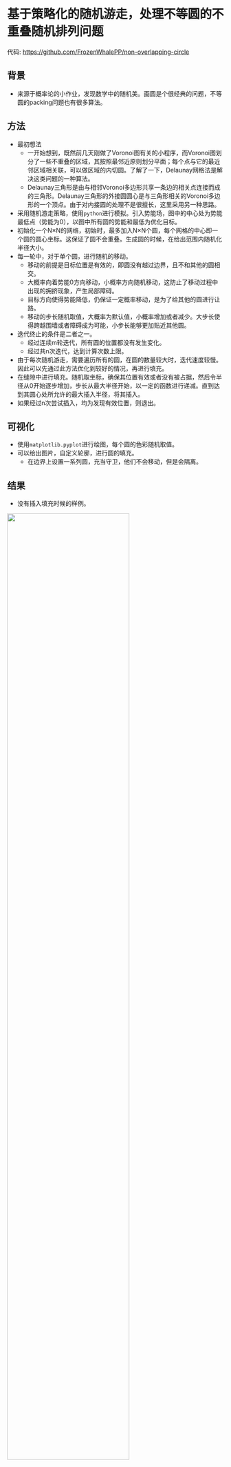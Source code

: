# 基于策略化的随机游走，处理不等圆的不重叠随机排列问题
代码: https://github.com/FrozenWhalePP/non-overlapping-circle

## 背景

- 来源于概率论的小作业，发现数学中的随机美。画圆是个很经典的问题，不等圆的packing问题也有很多算法。
## 方法

- 最初想法 
    - 一开始想到，既然前几天刚做了Voronoi图有关的小程序，而Voronoi图划分了一些不重叠的区域，其按照最邻近原则划分平面；每个点与它的最近邻区域相关联，可以做区域的内切圆。了解了一下，Delaunay网格法是解决这类问题的一种算法。
    - Delaunay三角形是由与相邻Voronoi多边形共享一条边的相关点连接而成的三角形。Delaunay三角形的外接圆圆心是与三角形相关的Voronoi多边形的一个顶点。由于对内接圆的处理不是很擅长，这里采用另一种思路。
- 采用随机游走策略，使用`python`进行模拟。引入势能场，图中的中心处为势能最低点（势能为0），以图中所有圆的势能和最低为优化目标。
- 初始化一个N×N的网络，初始时，最多加入N×N个圆，每个网格的中心即一个圆的圆心坐标。这保证了圆不会重叠。生成圆的时候，在给出范围内随机化半径大小。
- 每一轮中，对于单个圆，进行随机的移动。
    - 移动的前提是目标位置是有效的，即圆没有越过边界，且不和其他的圆相交。
    - 大概率向着势能0方向移动，小概率方向随机移动，这防止了移动过程中出现的拥挤现象，产生局部障碍。
    - 目标方向使得势能降低，仍保证一定概率移动，是为了给其他的圆进行让路。
    - 移动的步长随机取值，大概率为默认值，小概率增加或者减少。大步长使得跨越围墙或者障碍成为可能，小步长能够更加贴近其他圆。
- 迭代终止的条件是二者之一。
    - 经过连续m轮迭代，所有圆的位置都没有发生变化。
    - 经过共n次迭代，达到计算次数上限。
- 由于每次随机游走，需要遍历所有的圆，在圆的数量较大时，迭代速度较慢。因此可以先通过此方法优化到较好的情况，再进行填充。
- 在缝隙中进行填充。随机取坐标，确保其位置有效或者没有被占据，然后令半径从0开始逐步增加，步长从最大半径开始，以一定的函数进行递减。直到达到其圆心处所允许的最大插入半径，将其插入。
- 如果经过n次尝试插入，均为发现有效位置，则退出。

## 可视化

- 使用`matplotlib.pyplot`进行绘图，每个圆的色彩随机取值。
- 可以给出图片，自定义轮廓，进行圆的填充。
    - 在边界上设置一系列圆，充当守卫，他们不会移动，但是会隔离。    
## 结果

- 没有插入填充时候的样例。

<img src="https://frozenwhale.oss-cn-beijing.aliyuncs.com/img/25.png" width="75%"/>

- 进行插入填充的样例

<img src="https://frozenwhale.oss-cn-beijing.aliyuncs.com/img/final.png" width="75%"/>

- 自定义边界轮廓

<img src="https://frozenwhale.oss-cn-beijing.aliyuncs.com/img/final2.png" width=75%/>



